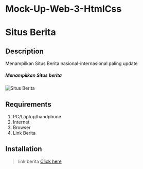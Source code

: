 # Mock-Up-Web-3-HtmlCss
# Situs Berita

## Description
Menampilkan Situs Berita nasional-internasional paling update

##### _**Menampilkan Situs berita**_
![Situs Berita](Dokumen/situsBerita.jpg)

## Requirements
1. PC/Laptop/handphone
2. Internet
3. Browser
4. Link Berita

## Installation
> link berita
> [Click here](project.html)


